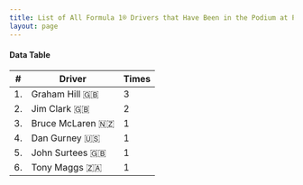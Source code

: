 ```yaml
---
title: List of All Formula 1® Drivers that Have Been in the Podium at Prince George Circuit
layout: page
---
```


<canvas id="chart" width="400" height="180"></canvas>
<script>
var data = {
    "datasets": [
        {
            "backgroundColor": "#f3a935",
            "borderColor": "#f68639",
            "borderWidth": 1,
            "data": [
                3.0,
                2.0,
                1.0,
                1.0,
                1.0,
                1.0
            ],
            "label": "Times"
        }
    ],
    "labels": [
        "Graham Hill 🇬🇧",
        "Jim Clark 🇬🇧",
        "Bruce McLaren 🇳🇿",
        "Dan Gurney 🇺🇸",
        "John Surtees 🇬🇧",
        "Tony Maggs 🇿🇦"
    ]
};
var options = {
  legend: {
    display: false
  },
  scales: {
    xAxes: [{
      ticks: {
        beginAtZero: true,
        maxRotation: 180
      }
    }],
    yAxes: [{
      ticks: {
        beginAtZero: true
      }
    }]
  }
};
new Chart("chart", {
    data: data,
    type: 'bar',
    options: options
});
</script>



#### Data Table

| # | Driver | Times |
|--|--|--|
| 1. | Graham Hill 🇬🇧 | 3 |
| 2. | Jim Clark 🇬🇧 | 2 |
| 3. | Bruce McLaren 🇳🇿 | 1 |
| 4. | Dan Gurney 🇺🇸 | 1 |
| 5. | John Surtees 🇬🇧 | 1 |
| 6. | Tony Maggs 🇿🇦 | 1 |
